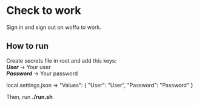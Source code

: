 # Check to work
Sign in and sign out on woffu to work. 

## How to run

Create secrets file in root and add this keys:  
***User*** -> Your user  
***Password*** -> Your password

local.settings.json => 
  "Values": {
    "User": "User",
    "Password": "Password"
  }

Then, run **./run.sh**
